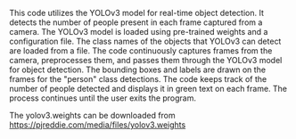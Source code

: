 This code utilizes the YOLOv3 model for real-time object detection. It detects the number of people present in each frame captured from a camera. The YOLOv3 model is loaded using pre-trained weights and a configuration file. The class names of the objects that YOLOv3 can detect are loaded from a file. The code continuously captures frames from the camera, preprocesses them, and passes them through the YOLOv3 model for object detection. The bounding boxes and labels are drawn on the frames for the "person" class detections. The code keeps track of the number of people detected and displays it in green text on each frame. The process continues until the user exits the program.

The yolov3.weights can be downloaded from https://pjreddie.com/media/files/yolov3.weights
